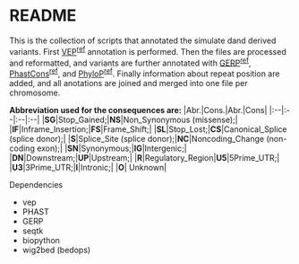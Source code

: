 # README
This is the collection of scripts that annotated the simulate dand derived variants. First [VEP](https://www.ensembl.org/info/docs/tools/vep/index.html)<sup>[ref](https://genomebiology.biomedcentral.com/articles/10.1186/s13059-016-0974-4)</sup> annotation is performed. Then the files are processed and reformatted, and variants are further annotated with [GERP](http://mendel.stanford.edu/sidowlab/downloads/gerp/index.html)<sup>[ref](https://genome.cshlp.org/content/15/7/901)</sup>, [PhastCons](http://mendel.stanford.edu/sidowlab/downloads/gerp/index.html)<sup>[ref](https://genome.cshlp.org/content/15/7/901)</sup>, and [PhyloP](http://mendel.stanford.edu/sidowlab/downloads/gerp/index.html)<sup>[ref](https://genome.cshlp.org/content/15/7/901)</sup>. Finally information about repeat position are added, and all anotations are joined and merged into one file per chromosome.

**Abbreviation used for the consequences are:**
|Abr.|Cons.|Abr.|Cons|
|:--|:--|:--|:--|
|**SG**|Stop_Gained;|**NS**|Non_Synonymous (missense);|
|**IF**|Inframe_Insertion;|**FS**|Frame_Shift;|
|**SL**|Stop_Lost;|**CS**|Canonical_Splice (splice donor);|
|**S**|Splice_Site (splice donor);|**NC**|Noncoding_Change (non-coding exon);|
|**SN**|Synonymous;|**IG**|Intergenic;|
|**DN**|Downstream;|**UP**|Upstream;|
|**R**|Regulatory_Region|**U5**|5Prime_UTR;|
|**U3**|3Prime_UTR;|**I**|Intronic;|
|**O**| Unknown|

Dependencies
- vep
- PHAST
- GERP
- seqtk
- biopython
- wig2bed (bedops)